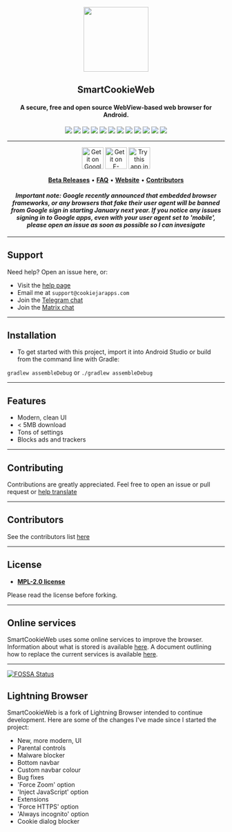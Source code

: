 <p align="center"><a href="http://smartcookieweb.com"><img src="https://storeimg.com/uploads/600fea540711e.jpg" width="150"></a></p>
<h2 align="center"><b>SmartCookieWeb</b></h2>
<h4 align="center">A secure, free and open source WebView-based web browser for Android.</h4>

<p align="center"> 
<a href="https://github.com/CookieJarApps/SmartCookieWeb/releases" alt="GitHub Release (latest by date)"><img src="https://img.shields.io/github/v/release/CookieJarApps/SmartCookieWeb.svg" ></a> 
<a href="https://github.com/CookieJarApps/SmartCookieWeb/actions" alt="Android CI"><img src="https://github.com/CookieJarApps/SmartCookieWeb/workflows/Android%20CI/badge.svg?event=push"></a> 
<a href="https://img.shields.io/travis/cookiejarapps/smartcookieweb" alt="Travis (.org)"><img src="https://img.shields.io/travis/cookiejarapps/smartcookieweb"></a> 
<a href="https://www.mozilla.org/en-US/MPL/2.0/" alt="MPL-2.0 License"><img src="https://img.shields.io/github/license/cookiejarapps/smartcookieweb"></a> 
<a href="https://github.com/CookieJarApps/SmartCookieWeb/releases" alt="GitHub downloads"><img src="https://img.shields.io/github/downloads/cookiejarapps/smartcookieweb/total.svg"></a> 
<a href="https://app.fossa.com/projects/git%2Bgithub.com%2FCookieJarApps%2FSmartCookieWeb?ref=badge_shield" alt="FOSSA Status"><img src="https://app.fossa.com/api/projects/git%2Bgithub.com%2FCookieJarApps%2FSmartCookieWeb.svg?type=shield"></a> 
<a href="https://github.com/CookieJarApps/SmartCookieWeb/stargazers" alt="GitHub Stars"><img src="https://img.shields.io/github/stars/cookiejarapps/smartcookieweb?style=social"></a> 
<a href="https://github.com/CookieJarApps/SmartCookieWeb/issues" alt="GitHub Issues"><img src="https://img.shields.io/github/issues-raw/cookiejarapps/smartcookieweb"></a> 
<a href="https://crowdin.com/project/smartcookieweb" alt="Crowdin"><img src="https://badges.crowdin.net/smartcookieweb/localized.svg"></a> 
<a href="https://liberapay.com/CookieJarApps" alt="Liberapay Patrons"><img src="https://img.shields.io/liberapay/patrons/CookieJarApps"></a> 
<a href="https://t.me/scwgroup" alt="SmartCookieWeb Telegram"><img src="https://img.shields.io/badge/Chat%20on-Telegram-brightgreen.svg"></a> 
<a href="https://matrix.to/#/#smartcookieweb:matrix.org" alt="SmartCookieWeb Matrix"><img src="https://img.shields.io/badge/Chat%20on-Matrix-brightgreen.svg"></a> 
</p> 
<hr>
<p align="center">
 <a href='https://play.google.com/store/apps/details?id=com.cookiegames.smartcookie&pcampaignid=pcampaignidMKT-Other-global-all-co-prtnr-py-PartBadge-Mar2515-1'><img alt='Get it on Google Play' src='https://play.google.com/intl/en_gb/badges/static/images/badges/en_badge_web_generic.png' height="50"/></a> 
 <a href='https://f-droid.org/en/packages/com.cookiegames.smartcookie/'><img alt='Get it on F-Droid' src='https://gitlab.com/fdroid/artwork/-/raw/master/badge/get-it-on-en.png' height="50"/></a>
 <a href='https://cookiejarapps.com/device/'>
  <img alt='Try this app in your browser' src='https://storeimg.com/uploads/6009aab9069a2.png' height="50"/></a>
<p align="center"><a href="https://github.com/CookieJarApps/SmartCookieWeb-beta"><b>Beta Releases</b></a> &bull; <a href="https://help.cookiejarapps.com"><b>FAQ</b></a> &bull; <a href="https://smartcookieweb.com"><b>Website</b></a> &bull; <a href="https://smartcookieweb.com/contributors.php"><b>Contributors</b></a></p>
<h4 align="center"><em>Important note: Google recently announced that embedded browser frameworks, or any browsers that fake their user agent will be banned from Google sign in starting January next year. If you notice any issues signing in to Google apps, even with your user agent set to 'mobile', please open an issue as soon as possible so I can invesigate</em></h4>

---

## Support

Need help? Open an issue here, or:

- Visit the [help page](https://smartcookieweb.com/help)
- Email me at `support@cookiejarapps.com`
- Join the [Telegram chat](https://t.me/scwgroup)
- Join the [Matrix chat](https://matrix.to/#/#smartcookieweb:matrix.org)

---

## Installation

- To get started with this project, import it into Android Studio or build from the command line with Gradle:
 
 `gradlew assembleDebug` or `./gradlew assembleDebug`

---

## Features

- Modern, clean UI
- < 5MB download
- Tons of settings
- Blocks ads and trackers

---

## Contributing

Contributions are greatly appreciated. Feel free to open an issue or pull request or [help translate](translate.cookiejarapps.com)

---

## Contributors

See the contributors list [here](https://smartcookieweb.com/contributors.php)

---

## License

- **[MPL-2.0 license](https://www.mozilla.org/en-US/MPL/2.0/)**

Please read the license before forking.

---

## Online services

SmartCookieWeb uses some online services to improve the browser. Information about what is stored is available [here](ONLINE.md). A document outlining how to replace the current services is available [here](https://smartcookieweb.com/help/development/#web-services).

---


[![FOSSA Status](https://app.fossa.com/api/projects/git%2Bgithub.com%2FCookieJarApps%2FSmartCookieWeb.svg?type=large)](https://app.fossa.com/projects/git%2Bgithub.com%2FCookieJarApps%2FSmartCookieWeb?ref=badge_large)

## Lightning Browser

SmartCookieWeb is a fork of Lightning Browser intended to continue development. Here are some of the changes I've made since I started the project:

- New, more modern, UI
- Parental controls
- Malware blocker
- Bottom navbar
- Custom navbar colour
- Bug fixes
- 'Force Zoom' option
- 'Inject JavaScript' option
- Extensions
- 'Force HTTPS' option
- 'Always incognito' option
- Cookie dialog blocker
